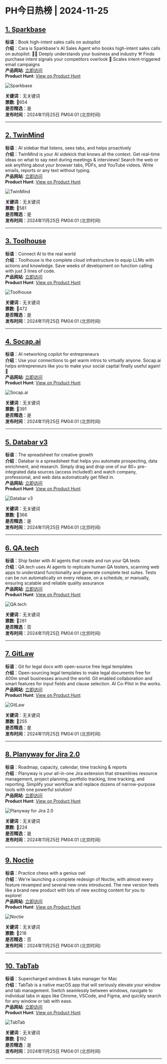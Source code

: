 # PH今日热榜 | 2024-11-25

## [1. Sparkbase](https://www.producthunt.com/posts/sparkbase?utm_campaign=producthunt-api&utm_medium=api-v2&utm_source=Application%3A+linewalker+%28ID%3A+135281%29)  
**标语**：Book high-intent sales calls on autopilot  
**介绍**：Cara is Sparkbase's AI Sales Agent who books high-intent sales calls on autopilot: 🕵️‍♀️ Deeply understands your business and industry ⚒️ Finds purchase intent signals your competitors overlook 🚀 Scales intent-triggered email campaigns  
**产品网站**: [立即访问](https://www.producthunt.com/r/F3RISJPNU5YXPX?utm_campaign=producthunt-api&utm_medium=api-v2&utm_source=Application%3A+linewalker+%28ID%3A+135281%29)  
**Product Hunt**: [View on Product Hunt](https://www.producthunt.com/posts/sparkbase?utm_campaign=producthunt-api&utm_medium=api-v2&utm_source=Application%3A+linewalker+%28ID%3A+135281%29)  

![Sparkbase](https://ph-files.imgix.net/52d66501-e1ce-42d5-96e3-4b2718ed692a.png?auto=format&fit=crop&frame=1&h=512&w=1024)  

**关键词**：无关键词  
**票数**: 🔺654  
**是否精选**：是  
**发布时间**：2024年11月25日 PM04:01 (北京时间)  

---

## [2. TwinMind](https://www.producthunt.com/posts/twinmind?utm_campaign=producthunt-api&utm_medium=api-v2&utm_source=Application%3A+linewalker+%28ID%3A+135281%29)  
**标语**：AI sidebar that listens, sees tabs, and helps proactively  
**介绍**：TwinMind is your AI sidekick that knows all the context. Get real-time ideas on what to say next during meetings & interviews! Search the web or ask anything about your browser tabs, PDFs, and YouTube videos. Write emails, reports or any text without typing.  
**产品网站**: [立即访问](https://www.producthunt.com/r/6O5LBTYMUHKGDM?utm_campaign=producthunt-api&utm_medium=api-v2&utm_source=Application%3A+linewalker+%28ID%3A+135281%29)  
**Product Hunt**: [View on Product Hunt](https://www.producthunt.com/posts/twinmind?utm_campaign=producthunt-api&utm_medium=api-v2&utm_source=Application%3A+linewalker+%28ID%3A+135281%29)  

![TwinMind](https://ph-files.imgix.net/05d51045-ba73-46e1-b026-6bdee8ab42b7.png?auto=format&fit=crop&frame=1&h=512&w=1024)  

**关键词**：无关键词  
**票数**: 🔺581  
**是否精选**：是  
**发布时间**：2024年11月25日 PM04:01 (北京时间)  

---

## [3. Toolhouse](https://www.producthunt.com/posts/toolhouse?utm_campaign=producthunt-api&utm_medium=api-v2&utm_source=Application%3A+linewalker+%28ID%3A+135281%29)  
**标语**：Connect AI to the real world  
**介绍**：Toolhouse is the complete cloud infrastructure to equip LLMs with actions and knowledge. Save weeks of development on function calling with just 3 lines of code.  
**产品网站**: [立即访问](https://www.producthunt.com/r/Z3OSVR3IGVA5FN?utm_campaign=producthunt-api&utm_medium=api-v2&utm_source=Application%3A+linewalker+%28ID%3A+135281%29)  
**Product Hunt**: [View on Product Hunt](https://www.producthunt.com/posts/toolhouse?utm_campaign=producthunt-api&utm_medium=api-v2&utm_source=Application%3A+linewalker+%28ID%3A+135281%29)  

![Toolhouse](https://ph-files.imgix.net/49cffe08-ecc5-402a-a6da-0f0c49523b50.png?auto=format&fit=crop&frame=1&h=512&w=1024)  

**关键词**：无关键词  
**票数**: 🔺472  
**是否精选**：是  
**发布时间**：2024年11月25日 PM04:01 (北京时间)  

---

## [4. Socap.ai](https://www.producthunt.com/posts/socap-ai-2?utm_campaign=producthunt-api&utm_medium=api-v2&utm_source=Application%3A+linewalker+%28ID%3A+135281%29)  
**标语**：AI networking copilot for entrepreneurs  
**介绍**：Use your connections to get warm intros to virtually anyone. Socap.ai helps entrepreneurs like you to make your social capital finally useful again! 🤝  
**产品网站**: [立即访问](https://www.producthunt.com/r/46OWUQW62XXHZV?utm_campaign=producthunt-api&utm_medium=api-v2&utm_source=Application%3A+linewalker+%28ID%3A+135281%29)  
**Product Hunt**: [View on Product Hunt](https://www.producthunt.com/posts/socap-ai-2?utm_campaign=producthunt-api&utm_medium=api-v2&utm_source=Application%3A+linewalker+%28ID%3A+135281%29)  

![Socap.ai](https://ph-files.imgix.net/46dcec63-07fe-45cc-862f-68774a4fd93e.png?auto=format&fit=crop&frame=1&h=512&w=1024)  

**关键词**：无关键词  
**票数**: 🔺391  
**是否精选**：是  
**发布时间**：2024年11月25日 PM04:01 (北京时间)  

---

## [5. Databar v3](https://www.producthunt.com/posts/databar-v3?utm_campaign=producthunt-api&utm_medium=api-v2&utm_source=Application%3A+linewalker+%28ID%3A+135281%29)  
**标语**：The spreadsheet for creative growth  
**介绍**：Databar is a spreadsheet that helps you automate prospecting, data enrichment, and research. Simply drag and drop one of our 80+ pre-integrated data sources (access included!) and watch company, professional, and web data automatically get filled in.  
**产品网站**: [立即访问](https://www.producthunt.com/r/HKQ7FZQYUGMPOU?utm_campaign=producthunt-api&utm_medium=api-v2&utm_source=Application%3A+linewalker+%28ID%3A+135281%29)  
**Product Hunt**: [View on Product Hunt](https://www.producthunt.com/posts/databar-v3?utm_campaign=producthunt-api&utm_medium=api-v2&utm_source=Application%3A+linewalker+%28ID%3A+135281%29)  

![Databar v3](https://ph-files.imgix.net/a61e86ad-c572-443d-8fd9-5a4ba2064c61.png?auto=format&fit=crop&frame=1&h=512&w=1024)  

**关键词**：无关键词  
**票数**: 🔺366  
**是否精选**：是  
**发布时间**：2024年11月25日 PM04:01 (北京时间)  

---

## [6. QA.tech](https://www.producthunt.com/posts/qa-tech?utm_campaign=producthunt-api&utm_medium=api-v2&utm_source=Application%3A+linewalker+%28ID%3A+135281%29)  
**标语**：Ship faster with AI agents that create and run your QA tests  
**介绍**：QA.tech uses AI agents to replicate human QA testers, scanning web apps to understand functionality and generate complete test suites. Tests can be run automatically on every release, on a schedule, or manually, ensuring scalable and reliable quality assurance  
**产品网站**: [立即访问](https://www.producthunt.com/r/RQOBYNXKS2HP5V?utm_campaign=producthunt-api&utm_medium=api-v2&utm_source=Application%3A+linewalker+%28ID%3A+135281%29)  
**Product Hunt**: [View on Product Hunt](https://www.producthunt.com/posts/qa-tech?utm_campaign=producthunt-api&utm_medium=api-v2&utm_source=Application%3A+linewalker+%28ID%3A+135281%29)  

![QA.tech](https://ph-files.imgix.net/f21feac3-7bd7-4bc9-a730-67037fce00ef.png?auto=format&fit=crop&frame=1&h=512&w=1024)  

**关键词**：无关键词  
**票数**: 🔺281  
**是否精选**：否  
**发布时间**：2024年11月25日 PM04:01 (北京时间)  

---

## [7. GitLaw](https://www.producthunt.com/posts/gitlaw?utm_campaign=producthunt-api&utm_medium=api-v2&utm_source=Application%3A+linewalker+%28ID%3A+135281%29)  
**标语**：Git for legal docs with open-source free legal templates  
**介绍**：Open-sourcing legal templates to make legal documents free for 400m small businesses around the world. Git enabled collaboration and smart features for input fields and clause selection. AI Co-Pilot in the works.  
**产品网站**: [立即访问](https://www.producthunt.com/r/LQMI6AM72Z6YCR?utm_campaign=producthunt-api&utm_medium=api-v2&utm_source=Application%3A+linewalker+%28ID%3A+135281%29)  
**Product Hunt**: [View on Product Hunt](https://www.producthunt.com/posts/gitlaw?utm_campaign=producthunt-api&utm_medium=api-v2&utm_source=Application%3A+linewalker+%28ID%3A+135281%29)  

![GitLaw](https://ph-files.imgix.net/7c8fe21e-6d7b-40ab-8aaa-691429de3ab4.png?auto=format&fit=crop&frame=1&h=512&w=1024)  

**关键词**：无关键词  
**票数**: 🔺255  
**是否精选**：是  
**发布时间**：2024年11月25日 PM04:01 (北京时间)  

---

## [8. Planyway for Jira 2.0](https://www.producthunt.com/posts/planyway-for-jira-2-0?utm_campaign=producthunt-api&utm_medium=api-v2&utm_source=Application%3A+linewalker+%28ID%3A+135281%29)  
**标语**：Roadmap, capacity, calendar, time tracking & reports  
**介绍**：Planyway is your all-in-one Jira extension that streamlines resource management, project planning, portfolio tracking, time tracking, and reporting. Simplify your workflow and replace dozens of narrow-purpose tools with one powerful solution!  
**产品网站**: [立即访问](https://www.producthunt.com/r/P6FQKJ6ZTENZNO?utm_campaign=producthunt-api&utm_medium=api-v2&utm_source=Application%3A+linewalker+%28ID%3A+135281%29)  
**Product Hunt**: [View on Product Hunt](https://www.producthunt.com/posts/planyway-for-jira-2-0?utm_campaign=producthunt-api&utm_medium=api-v2&utm_source=Application%3A+linewalker+%28ID%3A+135281%29)  

![Planyway for Jira 2.0](https://ph-files.imgix.net/6cc71a39-86b0-4d30-9ca4-238672e5f049.jpeg?auto=format&fit=crop&frame=1&h=512&w=1024)  

**关键词**：无关键词  
**票数**: 🔺224  
**是否精选**：是  
**发布时间**：2024年11月25日 PM04:01 (北京时间)  

---

## [9. Noctie](https://www.producthunt.com/posts/noctie-2?utm_campaign=producthunt-api&utm_medium=api-v2&utm_source=Application%3A+linewalker+%28ID%3A+135281%29)  
**标语**：Practice chess with a genius owl  
**介绍**：We're launching a complete redesign of Noctie, with almost every feature revamped and several new ones introduced. The new version feels like a brand new product with lots of new exciting content for you to explore!  
**产品网站**: [立即访问](https://www.producthunt.com/r/5UCHH4LXQ4LSPC?utm_campaign=producthunt-api&utm_medium=api-v2&utm_source=Application%3A+linewalker+%28ID%3A+135281%29)  
**Product Hunt**: [View on Product Hunt](https://www.producthunt.com/posts/noctie-2?utm_campaign=producthunt-api&utm_medium=api-v2&utm_source=Application%3A+linewalker+%28ID%3A+135281%29)  

![Noctie](https://ph-files.imgix.net/92c451c4-52cc-4f9b-a54f-856fbd869ca0.png?auto=format&fit=crop&frame=1&h=512&w=1024)  

**关键词**：无关键词  
**票数**: 🔺218  
**是否精选**：否  
**发布时间**：2024年11月25日 PM04:01 (北京时间)  

---

## [10. TabTab](https://www.producthunt.com/posts/tabtab-2?utm_campaign=producthunt-api&utm_medium=api-v2&utm_source=Application%3A+linewalker+%28ID%3A+135281%29)  
**标语**：Supercharged windows & tabs manager for Mac  
**介绍**：TabTab is a native macOS app that will seriously elevate your window and tab management. Switch seamlessly between windows, navigate to individual tabs in apps like Chrome, VSCode, and Figma, and quickly search for any window or tab with ease.  
**产品网站**: [立即访问](https://www.producthunt.com/r/SUCQQQ5OUWSPBZ?utm_campaign=producthunt-api&utm_medium=api-v2&utm_source=Application%3A+linewalker+%28ID%3A+135281%29)  
**Product Hunt**: [View on Product Hunt](https://www.producthunt.com/posts/tabtab-2?utm_campaign=producthunt-api&utm_medium=api-v2&utm_source=Application%3A+linewalker+%28ID%3A+135281%29)  

![TabTab](https://ph-files.imgix.net/2a94ff01-3394-4944-824f-8769ba465cce.png?auto=format&fit=crop&frame=1&h=512&w=1024)  

**关键词**：无关键词  
**票数**: 🔺192  
**是否精选**：是  
**发布时间**：2024年11月25日 PM04:01 (北京时间)  

---

